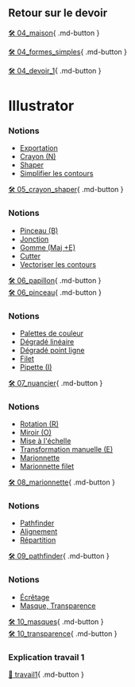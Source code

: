 ## Retour sur le devoir   
[🛠️ 04_maison](exercice_ai/04_maison.md){ .md-button }   
    
[🛠️ 04_formes_simples](exercice_ai/04_formes_simples.md){ .md-button }    
    
[🛠️ 04_devoir_1](exercice_ai/04_devoir_1.md){ .md-button }    


      

# Illustrator   
### Notions


- <a href="https://cmontmorency365.sharepoint.com/:v:/s/TIM-582214-Animation2d77/ERSReehDFyBBhkRuuu-IZuAB3g1PvdYW3C3dVaeMAA4rwQ?e=DAE16t">Exportation</a>
- <a href="https://cmontmorency365.sharepoint.com/:v:/s/TIM-582214-Animation2d77/EdlQKYC_ZdNFlN6W7cq54kQBx3evpB7o0TitXQJEt3PhJA?e=yDenP2">Crayon (N)</a>
- <a href="https://cmontmorency365.sharepoint.com/:v:/s/TIM-582214-Animation2d77/Ef1TjjvjbjhAtZ8e69VC-UcByeZDRGWB510iZODaHbimuA?e=AYxsmx">Shaper</a>
- <a href="https://cmontmorency365.sharepoint.com/:v:/s/TIM-582214-Animation2d77/EVQXT9fceRlGie7B72m9r7kB2HO8KaT1kRVhvWu2yvV0QA?e=wEvZsD">Simplifier les contours</a>
   

[🛠️ 05_crayon_shaper](exercice_ai/05_crayon_shaper.md){ .md-button }    

      
### Notions


- <a href="https://cmontmorency365.sharepoint.com/:v:/s/TIM-582214-Animation2d77/EeAcTCH7CUZKk6CTkwhG8-8B371RWYGBXqiUseW9LAPJlw?e=jmHAt8">Pinceau (B)</a>
- <a href="https://cmontmorency365.sharepoint.com/:v:/s/TIM-582214-Animation2d77/Eaj8dcdB3IlEvz_zXQ6QmxQBUiJDGSGWzRMFp95_vIWiCg?e=Fr2HLA">Jonction</a>
- <a href="https://cmontmorency365.sharepoint.com/:v:/s/TIM-582214-Animation2d77/ESwTH2I8Do9MkjRnKNnodHABW-DFUVG36G02AtTJyBw7GA?e=Vn0DiO">Gomme (Maj +E)</a>
- <a href="https://cmontmorency365.sharepoint.com/:v:/s/TIM-582214-Animation2d77/EYJAvExXxTZMtSkvOcHpmY4BFB9vIRqNkXUIPnRLT8MG1w?e=d9i3S6">Cutter</a>
- <a href="https://cmontmorency365.sharepoint.com/:v:/s/TIM-582214-Animation2d77/EVYeu9N1iG9MrndylAX0FCEBYlPJXMPRPQ5BPm0N4Jf6rw?e=uX8L5i">Vectoriser les contours</a>
   
[🛠️ 06_papillon](exercice_ai/06_papillon.md){ .md-button }    
[🛠️ 06_pinceau](exercice_ai/06_pinceau.md){ .md-button }    
      
### Notions


- <a href="https://cmontmorency365.sharepoint.com/:v:/s/TIM-582214-Animation2d77/Ea783BGLQzRBgjwFvcAyOJwBYcbMshlxCp12LoJcARYxSw?e=oQGVWK">Palettes de couleur</a>
- <a href="https://cmontmorency365.sharepoint.com/:v:/s/TIM-582214-Animation2d77/EZNNl0cu2UFNjXKl-TvCnLYBXAmQNyVYQieAOLXZ1tL3oA?e=ZNElRZ">Dégradé linéaire</a>
- <a href="https://cmontmorency365.sharepoint.com/:v:/s/TIM-582214-Animation2d77/ETebMpCBOyNMucE0tQ2Fk9wBZ3QxjLDA_IE6lofPqVHnEw?e=SxmJfe">Dégradé point ligne</a>
- <a href="https://cmontmorency365.sharepoint.com/:v:/s/TIM-582214-Animation2d77/EQ3-rGmHAAZBgEp60EqLqEYBsnU2yMeGLbnd6PqUscIx3g?e=SCfPT1">Filet</a>
- <a href="https://cmontmorency365.sharepoint.com/:v:/s/TIM-582214-Animation2d77/EdohoqrJg_BKkGef_AdV5cYBGI4ULInbsE701imTzFYpXQ?e=dbjH0E">Pipette (I)</a>

   

[🛠️ 07_nuancier](exercice_ai/07_nuancier.md){ .md-button }    
      
### Notions


- <a href="https://cmontmorency365.sharepoint.com/:v:/s/TIM-582214-Animation2d77/EdBWqucj7k9Dh5_jn3fYoCMB0_qZHEyl9ACh9kt5m8bF2w?e=NMhSBa">Rotation (R)</a>
- <a href="https://cmontmorency365.sharepoint.com/:v:/s/TIM-582214-Animation2d77/EVA2GDg_Ry5OqiqITnUHteIBIqhtsjnvK2Tn-dDnhCVm7w?e=ESdBKh">Miroir (O)</a>
- <a href="https://cmontmorency365.sharepoint.com/:v:/s/TIM-582214-Animation2d77/EZrlGGsydSFGvRTQiMmKk2sBOBh-CVRvqsgl064-3y1xwA?e=EygQh5">Mise à l'échelle</a>
- <a href="https://cmontmorency365.sharepoint.com/:v:/s/TIM-582214-Animation2d77/EezPmr0wvPZOngNTrsMfL-cB_W0o5dfSxYFgOG4ukwH1yw?e=KNXifs">Transformation manuelle (E)</a>
- <a href="https://cmontmorency365.sharepoint.com/:v:/s/TIM-582214-Animation2d77/EeGkbYSu5qhKpEkrqKIeTFEBbDaJ8iIOuG_Bwd1RErqSrg?e=4AyZ7D">Marionnette</a>
- <a href="https://cmontmorency365.sharepoint.com/:v:/s/TIM-582214-Animation2d77/EbffAjE-YKVJgwiDrsyj6oUB5TwGqv1eoJH6DNpA_4F7TA?e=vAlCCc">Marionnette filet</a>
   

[🛠️ 08_marionnette](exercice_ai/08_marionnette.md){ .md-button }    
      
### Notions


- <a href="https://cmontmorency365.sharepoint.com/:v:/s/TIM-582214-Animation2d77/EZj0BIRpahBOhBFsRbp5bhsB3Tqi7PdKLrqhN1uFF16M0Q?e=OTxr5u">Pathfinder</a>
- <a href="https://cmontmorency365.sharepoint.com/:v:/s/TIM-582214-Animation2d77/EXc4p7G-tdtLib26nMAzxdABOWhH7mXFBMbFxPMWZTZ4KQ?e=xQgc5c">Alignement</a>
- <a href="https://cmontmorency365.sharepoint.com/:v:/s/TIM-582214-Animation2d77/EXW12cP0Y7FAhWo7D1LXOKkBa6cCvPUSEfJ-bkwRD5iTyg?e=qElAnj">Répartition</a>
   

[🛠️ 09_pathfinder](exercice_ai/09_pathfinder.md){ .md-button }    
      
### Notions


- <a href="https://cmontmorency365.sharepoint.com/:v:/s/TIM-582214-Animation2d77/EeeL6EuK-iBFpZI-Jt3RcBgBxRHPRwgJkhDs-hjFkU0hKA?e=AQ2U2G">Écrêtage</a>
- <a href="https://cmontmorency365.sharepoint.com/:v:/s/TIM-582214-Animation2d77/EXK9TJqqjEFFn0Wc9ZgFZhIBGhOdfNSoxoXmJRJtQPJJkA?e=q9rtSz">Masque, Transparence</a>
   

[🛠️ 10_masques](exercice_ai/10_masques.md){ .md-button }    
[🛠️ 10_transparence](exercice_ai/10_transparence.md){ .md-button }    

      
### Explication travail 1
[💼 travail1](exercice_ai/travail1.md){ .md-button }       
